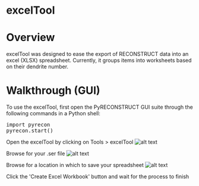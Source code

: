excelTool
=============

# Overview
excelTool was designed to ease the export of RECONSTRUCT data into an excel (XLSX) spreadsheet. Currently, it groups items into worksheets based on their dendrite number.

# Walkthrough (GUI)
To use the excelTool, first open the PyRECONSTRUCT GUI suite through the following commands in a Python shell: <br>
<pre>
import pyrecon
pyrecon.start()
</pre>

Open the excelTool by clicking on Tools > excelTool
![alt text](https://github.com/wtrdrnkr/pyrecon/raw/master/pyrecon/tools/excelTool/excelTool1.jpg "excelTool1")

Browse for your .ser file
![alt text](https://github.com/wtrdrnkr/pyrecon/raw/master/pyrecon/tools/excelTool/exceltool2.jpg "excelTool2")

Browse for a location in which to save your spreadsheet
![alt text](https://github.com/wtrdrnkr/pyrecon/raw/master/pyrecon/tools/excelTool/exceltool3.jpg "excelTool3")

Click the 'Create Excel Workbook' button and wait for the process to finish




